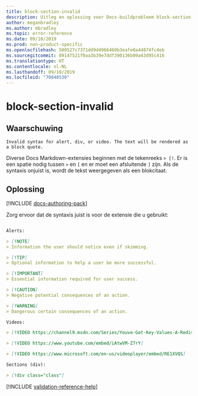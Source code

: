 ```yaml
---
title: block-section-invalid
description: Uitleg en oplossing voor Docs-buildprobleem block-section-invalid
author: meganbradley
ms.author: mbradley
ms.topic: error-reference
ms.date: 09/10/2019
ms.prod: non-product-specific
ms.openlocfilehash: 500527c7371dd9d4966460b3eafe0a44874fc4eb
ms.sourcegitcommit: 89147521f0aa3b39e7ddf390136b09a43d95c416
ms.translationtype: HT
ms.contentlocale: nl-NL
ms.lasthandoff: 09/10/2019
ms.locfileid: "70848530"
---
```

# <a name="block-section-invalid"></a>block-section-invalid

## <a name="warning"></a>Waarschuwing

`Invalid syntax for alert, div, or video. The text will be rendered as a block quote.`

Diverse Docs Markdown-extensies beginnen met de tekenreeks `> [!`. Er is een spatie nodig tussen `>` en `[` en er moet een afsluitende `]` zijn. Als de syntaxis onjuist is, wordt de tekst weergegeven als een blokcitaat.

## <a name="resolution"></a>Oplossing

[!INCLUDE [docs-authoring-pack](includes/docs-authoring-pack.md)]

Zorg ervoor dat de syntaxis juist is voor de extensie die u gebruikt:

```markdown

Alerts:

> [!NOTE]
> Information the user should notice even if skimming.

> [!TIP]
> Optional information to help a user be more successful.

> [!IMPORTANT]
> Essential information required for user success.

> [!CAUTION]
> Negative potential consequences of an action.

> [!WARNING]
> Dangerous certain consequences of an action.

Videos:

> [!VIDEO https://channel9.msdn.com/Series/Youve-Got-Key-Values-A-Redis-Jump-Start/03/player]

> [!VIDEO https://www.youtube.com/embed/iAtwVM-Z7rY]

> [!VIDEO https://www.microsoft.com/en-us/videoplayer/embed/RE1XVQS]

Sections (div):

> [!div class="class"]

```


<!--make sure to add this file to your includes folder and verify the path-->
[!INCLUDE [validation-reference-help](includes/validation-reference-help.md)]
